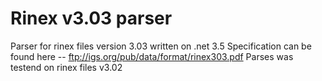 # Rinex v3.03 parser
Parser for rinex files version 3.03 written on .net 3.5
Specification can be found here -- ftp://igs.org/pub/data/format/rinex303.pdf
Parses was testend on rinex files v3.02
